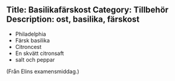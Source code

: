 Title: Basilikafärskost
Category: Tillbehör
Description: ost, basilika, färskost
---

* Philadelphia
* Färsk basilika
* Citroncest
* En skvätt citronsaft
* salt och peppar

(Från Elins examensmiddag.)